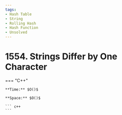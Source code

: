```yaml
---
tags:
- Hash Table
- String
- Rolling Hash
- Hash Function
- Unsolved
---
```



# 1554. Strings Differ by One Character

=== "C++"

    **Time:** $O()$

    **Space:** $O()$

    ``` c++
    ```